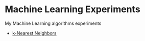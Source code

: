 # Machine Learning Experiments

My Machine Learning algorithms experiments

- [k-Nearest Neighbors](/k-nearest-neighbors)
